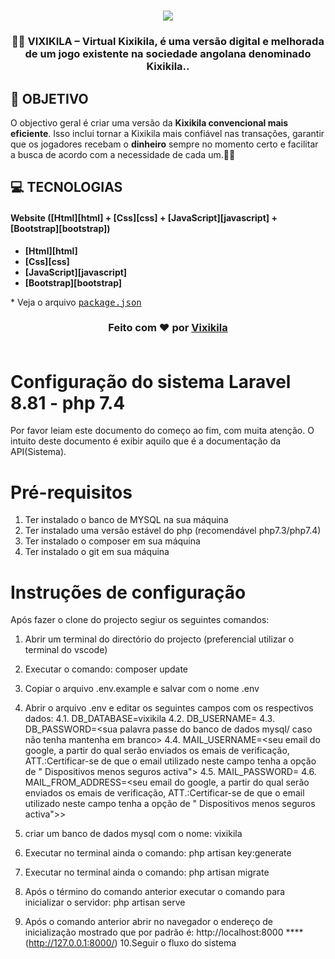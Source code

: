<h1 align=center>
<img src="image/ui.png" />
</h1>

<div align="center">

</div>

<h3 align="center">

💜🤍 VIXIKILA – **Virtual Kixikila**, é uma versão digital e melhorada de um jogo existente na sociedade angolana denominado Kixikila..

</h3>


## **:rocket: OBJETIVO**

O objectivo geral é criar uma versão da **Kixikila convencional mais eficiente**. Isso inclui tornar a Kixikila mais confiável nas transações, garantir que os jogadores recebam o **dinheiro** sempre no momento certo e facilitar a busca de acordo com a necessidade de cada um.💜🤍 
<!-- 
  ...
  Local Reservado para o GIF do projeto rodando.
  ...
-->

## **:computer: TECNOLOGIAS**


#### **Website** ([Html][html] + [Css][css] + [JavaScript][javascript] + [Bootstrap][bootstrap])

  - **[Html][html]**
  - **[Css][css]**
  - **[JavaScript][javascript]**
  - **[Bootstrap][bootstrap]**


  \* Veja o arquivo <kbd>[package.json]()</kbd>

<h3 align="center">
Feito com ❤️ por <a href="#">Vixikila</a>
<br><br>

</h3>

# Configuração do sistema Laravel 8.81 - php 7.4

Por favor leiam este documento do começo ao fim, com muita atenção.
O intuito deste documento é exibir aquilo que é a documentação da API(Sistema).


# Pré-requisitos
1. Ter instalado o banco de MYSQL na sua máquina
2. Ter instalado uma versão estável do php (recomendável php7.3/php7.4)
3. Ter instalado o composer em sua máquina
4.  Ter instalado o git em sua máquina

# Instruções de configuração
Após fazer o clone do projecto segiur os seguintes comandos:

1. Abrir um terminal do directório do projecto (preferencial utilizar o terminal do vscode)
2. Executar o comando: composer update
3. Copiar o arquivo .env.example e salvar com o nome .env
4. Abrir o arquivo .env e editar os seguintes campos com os respectivos dados:
    4.1. DB_DATABASE=vixikila
    4.2. DB_USERNAME=<seu nome de utilizador do banco de dados mysql>
    4.3. DB_PASSWORD=<sua palavra passe do banco de dados mysql/ caso não tenha mantenha em branco>
    4.4. MAIL_USERNAME=<seu email do google, a partir do qual serão enviados os emais de verificação, ATT.:Certificar-se de que o email utilizado neste campo tenha a opção de " Dispositivos menos seguros activa">
    4.5. MAIL_PASSWORD=<A senha do seu email do google acima referido>
    4.6. MAIL_FROM_ADDRESS=<seu email do google, a partir do qual serão enviados os emais de verificação, ATT.:Certificar-se de que o email utilizado neste campo tenha a opção de " Dispositivos menos seguros activa">>
    
5. criar um banco de dados mysql com o nome: vixikila
6. Executar no terminal ainda o comando: php artisan key:generate
7. Executar no terminal ainda o comando:  php artisan migrate 
8. Após o término do comando anterior executar o comando para inicializar o servidor: php artisan serve
9. Após o comando anterior abrir no navegador o endereço de inicialização mostrado que por padrão é: http://localhost:8000  ****(http://127.0.0.1:8000/)
10.Seguir o fluxo do sistema



